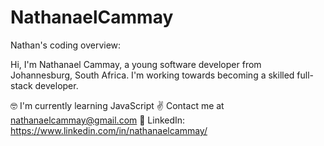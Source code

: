 # NathanaelCammay

Nathan's coding overview:

Hi, I'm Nathanael Cammay, a young software developer from Johannesburg, South Africa. I'm working towards becoming a skilled full-stack developer.

🤓 I'm currently learning JavaScript
✌ Contact me at nathanaelcammay@gmail.com
📌 LinkedIn: https://www.linkedin.com/in/nathanaelcammay/
